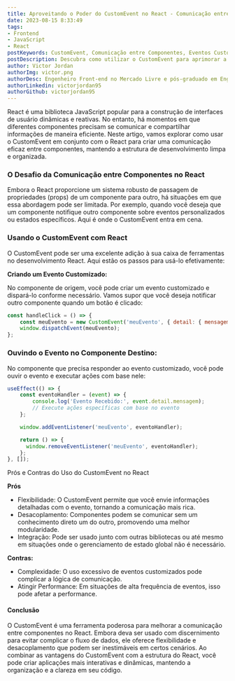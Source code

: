 ```yaml
---
title: Aproveitando o Poder do CustomEvent no React - Comunicação entre Componentes Aprimorada
date: 2023-08-15 8:33:49
tags: 
- Frontend
- JavaScript
- React
postKeywords: CustomEvent, Comunicação entre Componentes, Eventos Customizados, JavaScript, React, Desenvolvimento Frontend.
postDescription: Descubra como utilizar o CustomEvent para aprimorar a comunicação entre componentes no ambiente React. Aprenda a criar eventos customizados e permita que seus componentes se comuniquem de maneira flexível e desacoplada. Um guia passo a passo com exemplos práticos.
author: Victor Jordan
authorImg: victor.png
authorDesc: Engenheiro Front-end no Mercado Livre e pós-graduado em Engenharia de Software pela PUC-MG e formado em Banco de Dados pela Fatec, apaixonado por usabilidade, performance e UX!
authorLinkedin: victorjordan95
authorGithub: victorjordan95
---
```


React é uma biblioteca JavaScript popular para a construção de interfaces de usuário dinâmicas e reativas. No entanto, há momentos em que diferentes componentes precisam se comunicar e compartilhar informações de maneira eficiente. Neste artigo, vamos explorar como usar o CustomEvent em conjunto com o React para criar uma comunicação eficaz entre componentes, mantendo a estrutura de desenvolvimento limpa e organizada.

### O Desafio da Comunicação entre Componentes no React

<!-- more -->

Embora o React proporcione um sistema robusto de passagem de propriedades (props) de um componente para outro, há situações em que essa abordagem pode ser limitada. Por exemplo, quando você deseja que um componente notifique outro componente sobre eventos personalizados ou estados específicos. Aqui é onde o CustomEvent entra em cena.

### Usando o CustomEvent com React

O CustomEvent pode ser uma excelente adição à sua caixa de ferramentas no desenvolvimento React. Aqui estão os passos para usá-lo efetivamente:

**Criando um Evento Customizado:**

No componente de origem, você pode criar um evento customizado e dispará-lo conforme necessário. Vamos supor que você deseja notificar outro componente quando um botão é clicado:

```javascript
const handleClick = () => {
    const meuEvento = new CustomEvent('meuEvento', { detail: { mensagem: 'Botão foi clicado!' } });
    window.dispatchEvent(meuEvento);
};
```

### Ouvindo o Evento no Componente Destino:

No componente que precisa responder ao evento customizado, você pode ouvir o evento e executar ações com base nele:


```javascript
useEffect(() => {
    const eventoHandler = (event) => {
        console.log('Evento Recebido:', event.detail.mensagem);
        // Execute ações específicas com base no evento
    };

    window.addEventListener('meuEvento', eventoHandler);

    return () => {
      window.removeEventListener('meuEvento', eventoHandler);
    };
}, []);
```

Prós e Contras do Uso do CustomEvent no React

**Prós**

- Flexibilidade: O CustomEvent permite que você envie informações detalhadas com o evento, tornando a comunicação mais rica.
- Desacoplamento: Componentes podem se comunicar sem um conhecimento direto um do outro, promovendo uma melhor modularidade.
- Integração: Pode ser usado junto com outras bibliotecas ou até mesmo em situações onde o gerenciamento de estado global não é necessário.

**Contras:**

- Complexidade: O uso excessivo de eventos customizados pode complicar a lógica de comunicação.
- Atingir Performance: Em situações de alta frequência de eventos, isso pode afetar a performance.

#### Conclusão

O CustomEvent é uma ferramenta poderosa para melhorar a comunicação entre componentes no React. Embora deva ser usado com discernimento para evitar complicar o fluxo de dados, ele oferece flexibilidade e desacoplamento que podem ser inestimáveis em certos cenários. Ao combinar as vantagens do CustomEvent com a estrutura do React, você pode criar aplicações mais interativas e dinâmicas, mantendo a organização e a clareza em seu código.